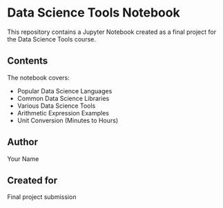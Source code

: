 # Data Science Tools Notebook

This repository contains a Jupyter Notebook created as a final project for the Data Science Tools course.

## Contents

The notebook covers:
- Popular Data Science Languages
- Common Data Science Libraries
- Various Data Science Tools
- Arithmetic Expression Examples
- Unit Conversion (Minutes to Hours)

## Author

Your Name

## Created for

Final project submission
